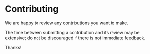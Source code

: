 # Contributing

We are happy to review any contributions you want to make.

The time between submitting a contribution and its review may be extensive; do
not be discouraged if there is not immediate feedback.

Thanks!

